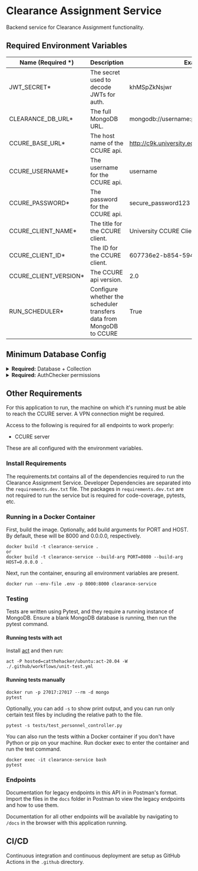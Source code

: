 # Clearance Assignment Service

Backend service for Clearance Assignment functionality.

## Required Environment Variables

| Name (Required \*)            | Description                                                             | Example                                          |
| ----------------------------- | ----------------------------------------------------------------------- | ------------------------------------------------ |
| JWT_SECRET\*                  | The secret used to decode JWTs for auth.                                | khMSpZkNsjwr                                     |
| CLEARANCE_DB_URL\*            | The full MongoDB URL.                                                   | mongodb://username:password@university.edu       |
| CCURE_BASE_URL\*              | The host name of the CCURE api.                                         | http://c9k.university.edu                        |
| CCURE_USERNAME\*              | The username for the CCURE api.                                         | username                                         |
| CCURE_PASSWORD\*              | The password for the CCURE api.                                         | secure_password123                               |
| CCURE_CLIENT_NAME\*           | The title for the CCURE client.                                         | University CCURE Client                          |
| CCURE_CLIENT_ID\*             | The ID for the CCURE client.                                            | 607736e2-b854-594d-bf4a-2c747ded7385             |
| CCURE_CLIENT_VERSION\*        | The CCURE api version.                                                  | 2.0                                              |
| RUN_SCHEDULER\*               | Configure whether the scheduler transfers data from MongoDB to CCURE    | True                                             |


## Minimum Database Config

<details>
<summary><b>Required:</b> Database + Collection</summary>
You'll need a database called <code>clearance_service</code> and the following collections:

<ul>
    <li>
        <code>audit</code> - Stores past events that have occurred in the system.
    </li>
    <li>
        <code>clearance</code> - Stores all clearances.
    </li>
    <li>
        <code>clearance_assignment</code> - Clearances that assigned to users.
    </li>
    <li>
        <code>liaison</code> - Stores all Liaisons.
    </li>
    <li>
        <code>liaison-clearance-permissions</code> - Decides who has access to what clearances.
    </li>
    <li>
        <code>liaison_master</code> - unknown
    </li>
</ul>
</details>

<details>
<summary><b>Required:</b> AuthChecker permissions</summary>

<ul>
    <li>
        <code>clearance_assignment_read</code> - Allows clearance assignments to be read.
    </li>
    <li>
        <code>clearance_assignment_write</code> - Allows clearance assignments to be written.
    </li>
    <li>
        <code>audit_read</code> - Allows someone to read the audit log.
    </li>
    <li>
        <code>personnel_read</code> - Allows someone to read personnel data.
    </li>
</ul>

</details>

## Other Requirements

For this application to run, the machine on which it's running must be able to reach the CCURE server. A VPN connection might be required.

Access to the following is required for all endpoints to work properly:

-   CCURE server

These are all configured with the environment variables.

### Install Requirements

The requirements.txt contains all of the dependencies required to run the Clearance Assignment Service. Developer Dependencies
are separated into the `requirements.dev.txt` file. The packages in `requirements.dev.txt` are not required to run the service
but is required for code-coverage, pytests, etc.

### Running in a Docker Container

First, build the image. Optionally, add build arguments for PORT and HOST. By default, these will be 8000 and 0.0.0.0, respectively.

```
docker build -t clearance-service .
or
docker build -t clearance-service --build-arg PORT=8080 --build-arg HOST=0.0.0.0 .
```

Next, run the container, ensuring all environment variables are present.

```
docker run --env-file .env -p 8000:8000 clearance-service
```

### Testing

Tests are written using Pytest, and they require a running instance of MongoDB. Ensure a blank MongoDB database is running, then run the pytest command.

#### Running tests with act

Install [act](https://github.com/nektos/act) and then run:

```
act -P hosted=catthehacker/ubuntu:act-20.04 -W ./.github/workflows/unit-test.yml
```

#### Running tests manually

```
docker run -p 27017:27017 --rm -d mongo
pytest
```

Optionally, you can add `-s` to show print output, and you can run only certain test files by including the relative path to the file.

```
pytest -s tests/test_personnel_controller.py
```

You can also run the tests within a Docker container if you don't have Python or pip on your machine. Run docker exec to enter the container and run the test command.

```
docker exec -it clearance-service bash
pytest
```

### Endpoints

Documentation for legacy endpoints in this API in in Postman's format. Import the files in the `docs` folder in Postman to view the legacy endpoints and how to use them.

Documentation for all other endpoints will be available by navigating to `/docs` in the browser with this application running.

## CI/CD

Continuous integration and continuous deployment are setup as GitHub Actions in the `.github` directory.
